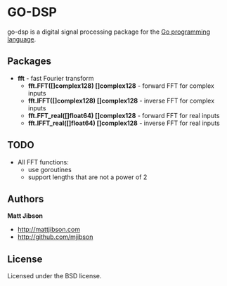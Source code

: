 # GO-DSP

go-dsp is a digital signal processing package for the [Go programming language](http://golang.org).

## Packages

* **fft** - fast Fourier transform
  * **fft.FFT([]complex128) []complex128** - forward FFT for complex inputs
  * **fft.IFFT([]complex128) []complex128** - inverse FFT for complex inputs
  * **fft.FFT_real([]float64) []complex128** - forward FFT for real inputs
  * **fft.IFFT_real([]float64) []complex128** - inverse FFT for real inputs

## TODO

* All FFT functions:
  * use goroutines
  * support lengths that are not a power of 2

## Authors

**Matt Jibson**

* http://mattjibson.com
* http://github.com/mjibson

## License

Licensed under the BSD license.
